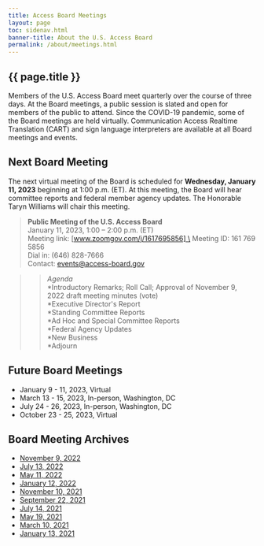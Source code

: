 ```yaml
---
title: Access Board Meetings
layout: page
toc: sidenav.html
banner-title: About the U.S. Access Board
permalink: /about/meetings.html
---
```


## {{ page.title }}

Members of the U.S. Access Board meet quarterly over the course of three days. At the Board meetings, a public session is slated and open for members of the public to attend. Since the COVID-19 pandemic, some of the Board meetings are held virtually. Communication Access Realtime Translation (CART) and sign language interpreters are available at all Board meetings and events. 

## Next Board Meeting

The next virtual meeting of the Board is scheduled for **Wednesday, January 11, 2023** beginning at 1:00 p.m. (ET).  At this meeting, the Board will hear committee reports and federal member agency updates. The Honorable Taryn Williams will chair this meeting.

> **Public Meeting of the U.S. Access Board** \
> January 11, 2023, 1:00 – 2:00 p.m. (ET) \
> Meeting link: [www.zoomgov.com/j/1617695856] \
> Meeting ID:  161 769 5856\
> Dial in:  (646) 828-7666\
> Contact: [events@access-board.gov](mailto:events@access-board.gov) 

>>_Agenda_\
>>*Introductory Remarks; Roll Call; Approval of November 9, 2022 draft meeting minutes (vote)\
>>*Executive Director's Report\
>>*Standing Committee Reports\
>>*Ad Hoc and Special Committee Reports\
>>*Federal Agency Updates\
>>*New Business\
>>*Adjourn

## Future Board Meetings

- January 9 - 11, 2023, Virtual
- March 13 - 15, 2023, In-person, Washington, DC
- July 24 - 26, 2023, In-person, Washington, DC
- October 23 - 25, 2023, Virtual

## Board Meeting Archives

- [November 9, 2022](https://www.youtube.com/watch?v=kL4IKkiOLHA)
- [July 13, 2022](https://www.youtube.com/watch?v=Mth5VLrWkr0)
- [May 11, 2022](https://www.youtube.com/watch?v=YEzOVtpOGaY)
- [January 12, 2022](https://www.youtube.com/watch?v=gJAbbPOILCg)
- [November 10, 2021](https://www.youtube.com/watch?v=mDKLJurVTcY)
- [September 22, 2021](https://www.youtube.com/watch?v=VBJBi-DQRRk)
- [July 14, 2021](https://www.youtube.com/watch?v=078ZOzcZaSs)
- [May 19, 2021](https://www.youtube.com/watch?v=-0YkBZZEoss)
- [March 10, 2021](https://www.youtube.com/watch?v=xI1j1V1SyjE)
- [January 13, 2021](https://www.youtube.com/watch?v=rR9RfhvM2sU&t=859s)
